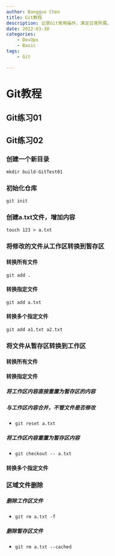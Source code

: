 ```yaml
---
author: Bangguo Chen
title: Git教程
description: 记录Git常用操作，满足日常所需。
date: 2022-03-30
categories:
    - DevOps
    - Basic
tags: 
    - Git

---
```



# Git教程

## Git练习01

## Git练习02

### 创建一个新目录
`mkdir build-GitTest01`

### 初始化仓库
`git init`

### 创建a.txt文件，增加内容
`touch 123 > a.txt`

### 将修改的文件从工作区转换到暂存区
#### 转换所有文件
`git add .`
#### 转换指定文件
`git add a.txt`
#### 转换多个指定文件
`git add a1.txt a2.txt`

### 将文件从暂存区转换到工作区
#### 转换所有文件

#### 转换指定文件
##### 将工作区内容直接重置为暂存区的内容

##### 与工作区内容合并，不管文件是否修改
- `git reset a.txt`
##### 将工作区内容重置为暂存区内容
- `git checkout -- a.txt`



#### 转换多个指定文件


### 区域文件删除

##### 删除工作区文件
- `git rm a.txt -f`

##### 删除暂存区文件
- `git rm a.txt --cached`



